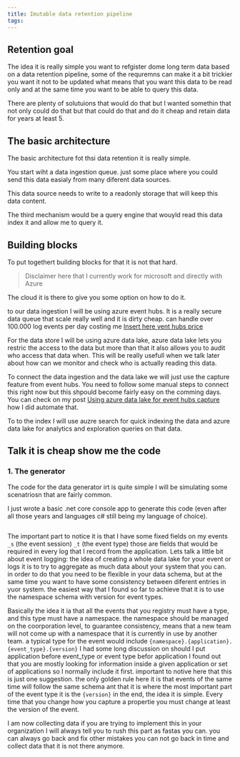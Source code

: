 ```yaml
---
title: Imutable data retention pipeline
tags:
---
```


## Retention goal

The idea it is really simple you want to refgister dome long term data based on a data retention pipeline, some of the requremns can make it a bit trickier you want it not to be updated what means that you want this data to be read only and at the same time you want to be able to query this data.

There are plenty of solutuions that would do that but I wanted somethin that not only could do that but that could do that and do it cheap and retain data for years at least 5.

## The basic architecture

The basic architecture fot thsi data retention it is really simple.

You start wiht a data ingestion queue. just some place where you could send this data easialy from many diferent data sources.

This data source needs to write to a readonly storage that will keep this data content.

The third mechanism would be a query engine that wouyld read this data index it and allow me to query it.

## Building blocks

To put togethert building blocks for that it is not that hard.

>Disclaimer here that I currently work for microsoft and directly with Azure

The cloud it is there to give you some option on how to do it.

to our data ingestion I will be using azure event hubs. It is a really secure data queue that scale really well and it is dirty cheap. can handle over 100.000 log events per day costing me [Insert here vent hubs price]()

For the data store I will be using azure data lake, azure data lake lets you restric the access to the data but more than that it also allows you to audit who access that data when. This will be really usefull when we talk later about how can we monitor and check who is actually reading this data.

To connect the data ingestion and the data lake we will just use the capture feature from event hubs. You need to follow some manual steps to connect this right now but this shpould become fairly easy on the comming days. You can check on my post [Using azure data lake for event hubs capture]() how I did automate that.

To to the index I will use auzre search for quick indexing the data and azure data lake for analytics and exploration queries on that data.

## Talk it is cheap show me the code

### 1. The generator

The code for the data generator irt is quite simple I will be simulating some scenatriosn that are fairly common.

I just wrote a basic .net core console app to generate this code (even after all those years and languages c# still being my language of choice).

```
```

The important part to notice it is that I have some fixed fields on my events `_s` (the event session) `_t` (the event type) those are fields that would be required in every log that I record from the application. Lets talk a little bit about event logging: the idea of creating a whole data lake for your event or logs it is to try to aggregate as much data about your system that you can. in order to do that you need to be flexible in your data schema, but at the same time you want to have some consistency between diferent entries in yuor system. the easiest way that I found so far to achieve that it is to use the namespace schema with version for event types.

Basically the idea it ia that all the events that you registry must have a type, and this type must have a namespace. the namespace should be managed on the coorporation level, to guarantee consistency, means that a new team will not come up with a namespace that it is currently in use by another team. a typical type for the event would include `{namespace}.{application}.{event_type}.{version}` I had some long discussion on should I put application before event_type or event type befor application I found out that you are mostly looking for information inside a given application or set of applications so I normally include it first. important to notive here that this is just one suggestion. the only golden rule here it is that events of the same time will follow the same schema ant that it is where the most important part of the event type it is the `{version}` in the end, the idea it is simple. Every time that you change how you capture a propertie you must change at least the version of the event.




I am now collecting data if you are trying to implement this in your organization I will always tell you to rush this part as fastas you can. you can always go back and fix other mistakes you can not go back in time and collect data that it is not there anymore.


